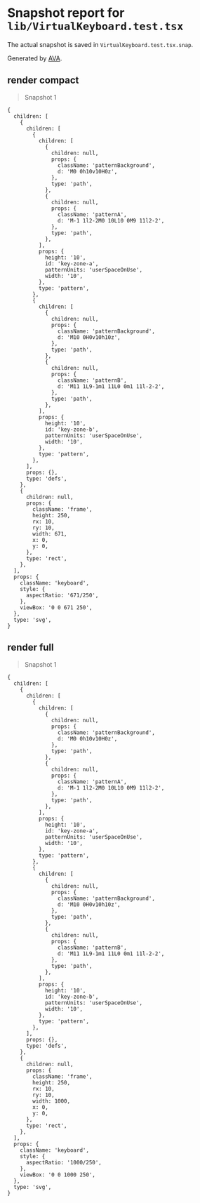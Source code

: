 # Snapshot report for `lib/VirtualKeyboard.test.tsx`

The actual snapshot is saved in `VirtualKeyboard.test.tsx.snap`.

Generated by [AVA](https://avajs.dev).

## render compact

> Snapshot 1

    {
      children: [
        {
          children: [
            {
              children: [
                {
                  children: null,
                  props: {
                    className: 'patternBackground',
                    d: 'M0 0h10v10H0z',
                  },
                  type: 'path',
                },
                {
                  children: null,
                  props: {
                    className: 'patternA',
                    d: 'M-1 1l2-2M0 10L10 0M9 11l2-2',
                  },
                  type: 'path',
                },
              ],
              props: {
                height: '10',
                id: 'key-zone-a',
                patternUnits: 'userSpaceOnUse',
                width: '10',
              },
              type: 'pattern',
            },
            {
              children: [
                {
                  children: null,
                  props: {
                    className: 'patternBackground',
                    d: 'M10 0H0v10h10z',
                  },
                  type: 'path',
                },
                {
                  children: null,
                  props: {
                    className: 'patternB',
                    d: 'M11 1L9-1m1 11L0 0m1 11l-2-2',
                  },
                  type: 'path',
                },
              ],
              props: {
                height: '10',
                id: 'key-zone-b',
                patternUnits: 'userSpaceOnUse',
                width: '10',
              },
              type: 'pattern',
            },
          ],
          props: {},
          type: 'defs',
        },
        {
          children: null,
          props: {
            className: 'frame',
            height: 250,
            rx: 10,
            ry: 10,
            width: 671,
            x: 0,
            y: 0,
          },
          type: 'rect',
        },
      ],
      props: {
        className: 'keyboard',
        style: {
          aspectRatio: '671/250',
        },
        viewBox: '0 0 671 250',
      },
      type: 'svg',
    }

## render full

> Snapshot 1

    {
      children: [
        {
          children: [
            {
              children: [
                {
                  children: null,
                  props: {
                    className: 'patternBackground',
                    d: 'M0 0h10v10H0z',
                  },
                  type: 'path',
                },
                {
                  children: null,
                  props: {
                    className: 'patternA',
                    d: 'M-1 1l2-2M0 10L10 0M9 11l2-2',
                  },
                  type: 'path',
                },
              ],
              props: {
                height: '10',
                id: 'key-zone-a',
                patternUnits: 'userSpaceOnUse',
                width: '10',
              },
              type: 'pattern',
            },
            {
              children: [
                {
                  children: null,
                  props: {
                    className: 'patternBackground',
                    d: 'M10 0H0v10h10z',
                  },
                  type: 'path',
                },
                {
                  children: null,
                  props: {
                    className: 'patternB',
                    d: 'M11 1L9-1m1 11L0 0m1 11l-2-2',
                  },
                  type: 'path',
                },
              ],
              props: {
                height: '10',
                id: 'key-zone-b',
                patternUnits: 'userSpaceOnUse',
                width: '10',
              },
              type: 'pattern',
            },
          ],
          props: {},
          type: 'defs',
        },
        {
          children: null,
          props: {
            className: 'frame',
            height: 250,
            rx: 10,
            ry: 10,
            width: 1000,
            x: 0,
            y: 0,
          },
          type: 'rect',
        },
      ],
      props: {
        className: 'keyboard',
        style: {
          aspectRatio: '1000/250',
        },
        viewBox: '0 0 1000 250',
      },
      type: 'svg',
    }
